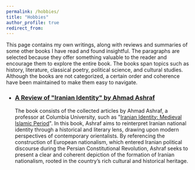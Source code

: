 ```yaml
---
permalink: /hobbies/
title: "Hobbies"
author_profile: true
redirect_from: 
---
```

This page contains my own writings, along with reviews and summaries of some other books I have read and found insightful. The paragraphs are selected because they offer something valuable to the reader and encourage them to explore the entire book. The books span topics such as history, literature, classical poetry, political science, and cultural studies. Although the books are not categorized, a certain order and coherence have been maintained to make them easy to navigate.

* ### [A Review of "Iranian Identity" by Ahmad Ashraf](/files/Iranian_Identity.pdf)
  The book consists of the collected articles by Ahmad Ashraf, a professor at Columbia University, such as "[Iranian Identity: Medieval Islamic Period](https://www.iranicaonline.org/articles/iranian-identity-iii-medieval-islamic-period)". In this book, Ashraf aims to reinterpret Iranian national identity through a historical and literary lens, drawing upon modern perspectives of contemporary orientalists. By referencing the construction of European nationalism, which entered Iranian political discourse during the Persian Constitutional Revolution, Ashraf seeks to present a clear and coherent depiction of the formation of Iranian nationalism, rooted in the country’s rich cultural and historical heritage.

